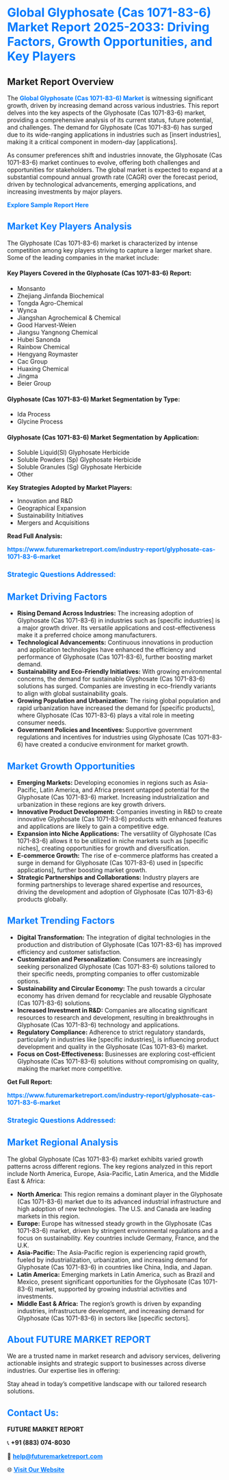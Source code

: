 <h1 style="color: #007BFF;">Global Glyphosate (Cas 1071-83-6) Market Report 2025-2033: Driving Factors, Growth Opportunities, and Key Players</h1>

<section id="overview">
<h2>Market Report Overview</h2>
<p>The <a href="https://www.futuremarketreport.com/industry-report/glyphosate-cas-1071-83-6-market" style="color: #007BFF; text-decoration: none;"><strong>Global Glyphosate (Cas 1071-83-6) Market</strong></a> is witnessing significant growth, driven by increasing demand across various industries. This report delves into the key aspects of the Glyphosate (Cas 1071-83-6) market, providing a comprehensive analysis of its current status, future potential, and challenges. The demand for Glyphosate (Cas 1071-83-6) has surged due to its wide-ranging applications in industries such as [insert industries], making it a critical component in modern-day [applications].</p>
<p>As consumer preferences shift and industries innovate, the Glyphosate (Cas 1071-83-6) market continues to evolve, offering both challenges and opportunities for stakeholders. The global market is expected to expand at a substantial compound annual growth rate (CAGR) over the forecast period, driven by technological advancements, emerging applications, and increasing investments by major players.</p>
</section>

<section id="overview">
<p><a href="https://www.futuremarketreport.com/request-sample/reportId=29813" style="color: #007BFF; text-decoration: none;"><strong>Explore Sample Report Here</strong></a></p>
</section>

<section id="key-players">
<h2 style="color: #007BFF;">Market Key Players Analysis</h2>
<p>The Glyphosate (Cas 1071-83-6) market is characterized by intense competition among key players striving to capture a larger market share. Some of the leading companies in the market include:</p>
<h4>Key Players Covered in the Glyphosate (Cas 1071-83-6) Report:</h4>
<ul><li>Monsanto</li><li>Zhejiang Jinfanda Biochemical</li><li>Tongda Agro-Chemical</li><li>Wynca</li><li>Jiangshan Agrochemical &amp; Chemical</li><li>Good Harvest-Weien</li><li>Jiangsu Yangnong Chemical</li><li>Hubei Sanonda</li><li>Rainbow Chemical</li><li>Hengyang Roymaster</li><li>Cac Group</li><li>Huaxing Chemical</li><li>Jingma</li><li>Beier Group</li></ul>
<h4>Glyphosate (Cas 1071-83-6) Market Segmentation by Type:</h4>
<ul><li>Ida Process</li><li>Glycine Process</li></ul>

<h4>Glyphosate (Cas 1071-83-6) Market Segmentation by Application:</h4>
<ul><li>Soluble Liquid(Sl) Glyphosate Herbicide</li><li>Soluble Powders (Sp) Glyphosate Herbicide</li><li>Soluble Granules (Sg) Glyphosate Herbicide</li><li>Other</li></ul>
<p><strong>Key Strategies Adopted by Market Players:</strong></p>
<ul>
<li>Innovation and R&D</li>
<li>Geographical Expansion</li>
<li>Sustainability Initiatives</li>
<li>Mergers and Acquisitions</li>
</ul>
</section>

<section>
<p><strong>Read Full Analysis: </strong></p><a href="https://www.futuremarketreport.com/industry-report/glyphosate-cas-1071-83-6-market" style="color: #007BFF; text-decoration: none;"><strong>https://www.futuremarketreport.com/industry-report/glyphosate-cas-1071-83-6-market</strong></a>
<h3 style="color: #007BFF;">Strategic Questions Addressed:</h3>
</section>

<section id="driving-factors">
<h2 style="color: #007BFF;">Market Driving Factors</h2>
<ul>
<li><strong>Rising Demand Across Industries:</strong> The increasing adoption of Glyphosate (Cas 1071-83-6) in industries such as [specific industries] is a major growth driver. Its versatile applications and cost-effectiveness make it a preferred choice among manufacturers.</li>
<li><strong>Technological Advancements:</strong> Continuous innovations in production and application technologies have enhanced the efficiency and performance of Glyphosate (Cas 1071-83-6), further boosting market demand.</li>
<li><strong>Sustainability and Eco-Friendly Initiatives:</strong> With growing environmental concerns, the demand for sustainable Glyphosate (Cas 1071-83-6) solutions has surged. Companies are investing in eco-friendly variants to align with global sustainability goals.</li>
<li><strong>Growing Population and Urbanization:</strong> The rising global population and rapid urbanization have increased the demand for [specific products], where Glyphosate (Cas 1071-83-6) plays a vital role in meeting consumer needs.</li>
<li><strong>Government Policies and Incentives:</strong> Supportive government regulations and incentives for industries using Glyphosate (Cas 1071-83-6) have created a conducive environment for market growth.</li>
</ul>
</section>

<section id="growth-opportunities">
<h2 style="color: #007BFF;">Market Growth Opportunities</h2>
<ul>
<li><strong>Emerging Markets:</strong> Developing economies in regions such as Asia-Pacific, Latin America, and Africa present untapped potential for the Glyphosate (Cas 1071-83-6) market. Increasing industrialization and urbanization in these regions are key growth drivers.</li>
<li><strong>Innovative Product Development:</strong> Companies investing in R&D to create innovative Glyphosate (Cas 1071-83-6) products with enhanced features and applications are likely to gain a competitive edge.</li>
<li><strong>Expansion into Niche Applications:</strong> The versatility of Glyphosate (Cas 1071-83-6) allows it to be utilized in niche markets such as [specific niches], creating opportunities for growth and diversification.</li>
<li><strong>E-commerce Growth:</strong> The rise of e-commerce platforms has created a surge in demand for Glyphosate (Cas 1071-83-6) used in [specific applications], further boosting market growth.</li>
<li><strong>Strategic Partnerships and Collaborations:</strong> Industry players are forming partnerships to leverage shared expertise and resources, driving the development and adoption of Glyphosate (Cas 1071-83-6) products globally.</li>
</ul>
</section>

<section id="trending-factors">
<h2 style="color: #007BFF;">Market Trending Factors</h2>
<ul>
<li><strong>Digital Transformation:</strong> The integration of digital technologies in the production and distribution of Glyphosate (Cas 1071-83-6) has improved efficiency and customer satisfaction.</li>
<li><strong>Customization and Personalization:</strong> Consumers are increasingly seeking personalized Glyphosate (Cas 1071-83-6) solutions tailored to their specific needs, prompting companies to offer customizable options.</li>
<li><strong>Sustainability and Circular Economy:</strong> The push towards a circular economy has driven demand for recyclable and reusable Glyphosate (Cas 1071-83-6) solutions.</li>
<li><strong>Increased Investment in R&D:</strong> Companies are allocating significant resources to research and development, resulting in breakthroughs in Glyphosate (Cas 1071-83-6) technology and applications.</li>
<li><strong>Regulatory Compliance:</strong> Adherence to strict regulatory standards, particularly in industries like [specific industries], is influencing product development and quality in the Glyphosate (Cas 1071-83-6) market.</li>
<li><strong>Focus on Cost-Effectiveness:</strong> Businesses are exploring cost-efficient Glyphosate (Cas 1071-83-6) solutions without compromising on quality, making the market more competitive.</li>
</ul>
</section>

<section>
<p><strong>Get Full Report: </strong></p><a href="https://www.futuremarketreport.com/industry-report/glyphosate-cas-1071-83-6-market" style="color: #007BFF; text-decoration: none;"><strong>https://www.futuremarketreport.com/industry-report/glyphosate-cas-1071-83-6-market</strong></a>
<h3 style="color: #007BFF;">Strategic Questions Addressed:</h3>
</section>


<section id="regional-analysis">
<h2 style="color: #007BFF;">Market Regional Analysis</h2>
<p>The global Glyphosate (Cas 1071-83-6) market exhibits varied growth patterns across different regions. The key regions analyzed in this report include North America, Europe, Asia-Pacific, Latin America, and the Middle East & Africa:</p>
<ul>
<li><strong>North America:</strong> This region remains a dominant player in the Glyphosate (Cas 1071-83-6) market due to its advanced industrial infrastructure and high adoption of new technologies. The U.S. and Canada are leading markets in this region.</li>
<li><strong>Europe:</strong> Europe has witnessed steady growth in the Glyphosate (Cas 1071-83-6) market, driven by stringent environmental regulations and a focus on sustainability. Key countries include Germany, France, and the U.K.</li>
<li><strong>Asia-Pacific:</strong> The Asia-Pacific region is experiencing rapid growth, fueled by industrialization, urbanization, and increasing demand for Glyphosate (Cas 1071-83-6) in countries like China, India, and Japan.</li>
<li><strong>Latin America:</strong> Emerging markets in Latin America, such as Brazil and Mexico, present significant opportunities for the Glyphosate (Cas 1071-83-6) market, supported by growing industrial activities and investments.</li>
<li><strong>Middle East & Africa:</strong> The region’s growth is driven by expanding industries, infrastructure development, and increasing demand for Glyphosate (Cas 1071-83-6) in sectors like [specific sectors].</li>
</ul>
</section>

<footer>
<h2 style="color: #007BFF;">About FUTURE MARKET REPORT</h2>
<p>We are a trusted name in market research and advisory services, delivering actionable insights and strategic support to businesses across diverse industries. Our expertise lies in offering:</p>

<p>Stay ahead in today’s competitive landscape with our tailored research solutions.</p>

<h2 style="color: #007BFF;">Contact Us:</h2>
<p><strong>FUTURE MARKET REPORT</strong></p>
<p>📞 <strong>+91 (883) 074-8030</strong></p>
<p>📧 <strong><a href="mailto:help@futuremarketreport.com" style="color: #007BFF;">help@futuremarketreport.com</a></strong></p>
<p>🌐 <strong><a href="https://www.futuremarketreport.com/" style="color: #007BFF;">Visit Our Website</a></strong></p>
</footer>